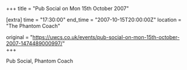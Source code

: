 +++
title = "Pub Social on Mon 15th October 2007"

[extra]
time = "17:30:00"
end_time = "2007-10-15T20:00:00Z"
location = "The Phantom Coach"

original = "https://uwcs.co.uk/events/pub-social-on-mon-15th-october-2007-1474489000997/"    
+++

Pub Social, Phantom Coach

